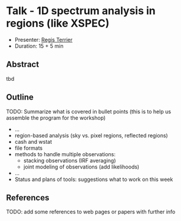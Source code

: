# Talk - 1D spectrum analysis in regions (like XSPEC)

* Presenter: [Regis Terrier](https://github.com/registerrier)
* Duration: 15 + 5 min

## Abstract

tbd

## Outline

TODO: Summarize what is covered in bullet points
(this is to help us assemble the program for the workshop)

* ...
* region-based analysis (sky vs. pixel regions, reflected regions)
* cash and wstat
* file formats
* methods to handle multiple observations:
  * stacking observations (IRF averaging)
  * joint modeling of observations (add likelihoods)
* ...
* Status and plans of tools: suggestions what to work on this week

## References

TODO: add some references to web pages or papers with further info
